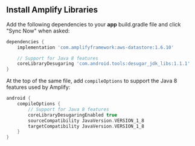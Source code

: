 ## Install Amplify Libraries

Add the following dependencies to your **app** build.gradle file and click "Sync Now" when asked:

```groovy
dependencies {
    implementation 'com.amplifyframework:aws-datastore:1.6.10'

    // Support for Java 8 features
    coreLibraryDesugaring 'com.android.tools:desugar_jdk_libs:1.1.1'
}
```

At the top of the same file, add `compileOptions` to support the Java 8 features used by Amplify:

```groovy
android {
    compileOptions {
        // Support for Java 8 features
        coreLibraryDesugaringEnabled true
        sourceCompatibility JavaVersion.VERSION_1_8
        targetCompatibility JavaVersion.VERSION_1_8
    }
}
```
